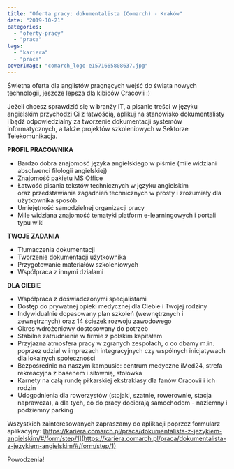 ```yaml
---
title: "Oferta pracy: dokumentalista (Comarch) - Kraków"
date: "2019-10-21"
categories:
  - "oferty-pracy"
  - "praca"
tags:
  - "kariera"
  - "praca"
coverImage: "comarch_logo-e1571665808637.jpg"
---
```


Świetna oferta dla anglistów pragnących wejść do świata nowych technologii, jeszcze lepsza dla kibiców Cracovii :)

Jeżeli chcesz sprawdzić się w branży IT, a pisanie treści w języku angielskim przychodzi Ci z łatwością, aplikuj na stanowisko dokumentalisty i bądź odpowiedzialny za tworzenie dokumentacji systemów informatycznych, a także projektów szkoleniowych w Sektorze Telekomunikacja.

**PROFIL PRACOWNIKA**

- Bardzo dobra znajomość języka angielskiego w piśmie (mile widziani absolwenci filologii angielskiej)
- Znajomość pakietu MS Office
- Łatwość pisania tekstów technicznych w języku angielskim oraz przedstawiania zagadnień technicznych w prosty i zrozumiały dla użytkownika sposób
- Umiejętność samodzielnej organizacji pracy
- Mile widziana znajomość tematyki platform e-learningowych i portali typu wiki

**TWOJE ZADANIA**

- Tłumaczenia dokumentacji
- Tworzenie dokumentacji użytkownika
- Przygotowanie materiałów szkoleniowych
- Współpraca z innymi działami

**DLA CIEBIE**

- Współpraca z doświadczonymi specjalistami
- Dostęp do prywatnej opieki medycznej dla Ciebie i Twojej rodziny
- Indywidualnie dopasowany plan szkoleń (wewnętrznych i zewnętrznych) oraz 14 ścieżek rozwoju zawodowego
- Okres wdrożeniowy dostosowany do potrzeb
- Stabilne zatrudnienie w firmie z polskim kapitałem
- Przyjazna atmosfera pracy w zgranych zespołach, o co dbamy m.in. poprzez udział w imprezach integracyjnych czy wspólnych inicjatywach dla lokalnych społeczności
- Bezpośrednio na naszym kampusie: centrum medyczne iMed24, strefa rekreacyjna z basenem i siłownią, stołówka
- Karnety na całą rundę piłkarskiej ekstraklasy dla fanów Cracovii i ich rodzin
- Udogodnienia dla rowerzystów (stojaki, szatnie, rowerownie, stacja naprawcza), a dla tych, co do pracy docierają samochodem - naziemny i podziemny parking

Wszystkich zainteresowanych zapraszamy do aplikacji poprzez formularz aplikacyjny: [https://kariera.comarch.pl/praca/dokumentalista-z-jezykiem-angielskim/#/form/step/1](https://kariera.comarch.pl/praca/dokumentalista-z-jezykiem-angielskim/#/form/step/1)

Powodzenia!
